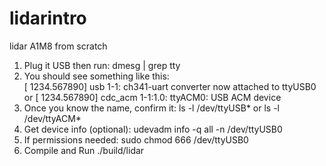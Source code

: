 # lidarintro
lidar A1M8 from scratch

1. Plug it USB  then run:
    dmesg | grep tty
2. You should see something like this:  
    [ 1234.567890] usb 1-1: ch341-uart converter now attached to ttyUSB0
    or
    [ 1234.567890] cdc_acm 1-1:1.0: ttyACM0: USB ACM device
3. Once you know the name, confirm it:
    ls -l /dev/ttyUSB*
    or
    ls -l /dev/ttyACM*
4. Get device info (optional):
    udevadm info -q all -n /dev/ttyUSB0
5. If permissions needed:
    sudo chmod 666 /dev/ttyUSB0
6. Compile and Run
   ./build/lidar

